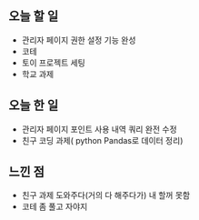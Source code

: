 ## 오늘 할 일

* 관리자 페이지 권한 설정 기능 완성
* 코테
* 토이 프로젝트 세팅
* 학교 과제

## 오늘 한 일

* 관리자 페이지 포인트 사용 내역 쿼리 완전 수정
* 친구 코딩 과제( python Pandas로 데이터 정리)

## 느낀 점

* 친구 과제 도와주다(거의 다 해주다가) 내 할꺼 못함
* 코테 좀 풀고 자야지
